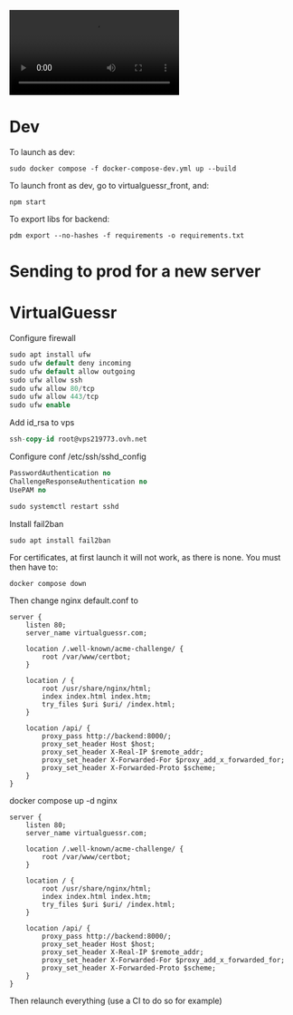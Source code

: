 
![](demo_guessr.mp4)

# Dev
To launch as dev:

```
sudo docker compose -f docker-compose-dev.yml up --build
```

To launch front as dev, go to virtualguessr_front, and:

```
npm start
```

To export libs for backend:

```
pdm export --no-hashes -f requirements -o requirements.txt
```


# Sending to prod for a new server
# VirtualGuessr

Configure firewall

```sql
sudo apt install ufw
sudo ufw default deny incoming
sudo ufw default allow outgoing
sudo ufw allow ssh
sudo ufw allow 80/tcp
sudo ufw allow 443/tcp
sudo ufw enable
```

Add id_rsa to vps

```sql
ssh-copy-id root@vps219773.ovh.net
```

Configure conf /etc/ssh/sshd_config

```sql
PasswordAuthentication no
ChallengeResponseAuthentication no
UsePAM no
```

```sql
sudo systemctl restart sshd
```

Install fail2ban

```sql
sudo apt install fail2ban
```


For certificates, at first launch it will not work, as there is none.
You must then have to:
```
docker compose down
```

Then change nginx default.conf to

```
server {
    listen 80;
    server_name virtualguessr.com;

    location /.well-known/acme-challenge/ {
        root /var/www/certbot;
    }

    location / {
        root /usr/share/nginx/html;
        index index.html index.htm;
        try_files $uri $uri/ /index.html;
    }

    location /api/ {
        proxy_pass http://backend:8000/;
        proxy_set_header Host $host;
        proxy_set_header X-Real-IP $remote_addr;
        proxy_set_header X-Forwarded-For $proxy_add_x_forwarded_for;
        proxy_set_header X-Forwarded-Proto $scheme;
    }
}
```
docker compose up -d nginx
```
server {
    listen 80;
    server_name virtualguessr.com;

    location /.well-known/acme-challenge/ {
        root /var/www/certbot;
    }

    location / {
        root /usr/share/nginx/html;
        index index.html index.htm;
        try_files $uri $uri/ /index.html;
    }

    location /api/ {
        proxy_pass http://backend:8000/;
        proxy_set_header Host $host;
        proxy_set_header X-Real-IP $remote_addr;
        proxy_set_header X-Forwarded-For $proxy_add_x_forwarded_for;
        proxy_set_header X-Forwarded-Proto $scheme;
    }
}
```
Then relaunch everything (use a CI to do so for example)
